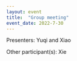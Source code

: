 ```yaml
---
layout: event
title:  "Group meeting"
event_date: 2022-7-30
---
```


Presenters: Yuqi and Xiao

Other participant(s): Xie
